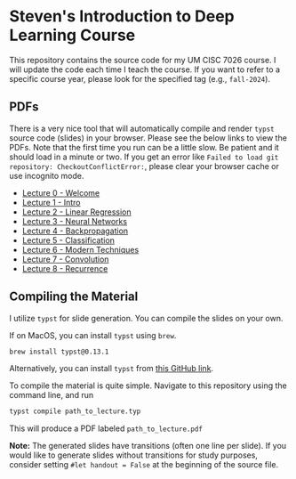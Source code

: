 # Steven's Introduction to Deep Learning Course
This repository contains the source code for my UM CISC 7026 course. I will update the code each time I teach the course. If you want to refer to a specific course year, please look for the specified tag (e.g., `fall-2024`).

## PDFs
There is a very nice tool that will automatically compile and render `typst` source code (slides) in your browser. Please see the below links to view the PDFs. Note that the first time you run can be a little slow. Be patient and it should load in a minute or two. If you get an error like `Failed to load git repository: CheckoutConflictError:`, please clear your browser cache or use incognito mode.


- [Lecture 0 - Welcome](https://gistd.myriad-dreamin.com/@any/github.com/smorad/um_cisc_7026/blob/main/lecture_00_welcome.typ?g-mode=slide)
- [Lecture 1 - Intro](https://gistd.myriad-dreamin.com/@any/github.com/smorad/um_cisc_7026/blob/main/lecture_01_intro.typ?g-mode=slide)
- [Lecture 2 - Linear Regression](https://gistd.myriad-dreamin.com/@any/github.com/smorad/um_cisc_7026/blob/main/lecture_02_linear_regression.typ?g-mode=slide)
- [Lecture 3 - Neural Networks](https://gistd.myriad-dreamin.com/@any/github.com/smorad/um_cisc_7026/blob/main/lecture_03_neural_networks.typ?g-mode=slide)
- [Lecture 4 - Backpropagation](https://gistd.myriad-dreamin.com/@any/github.com/smorad/um_cisc_7026/blob/main/lecture_04_backpropagation.typ?g-mode=slide)
- [Lecture 5 - Classification](https://gistd.myriad-dreamin.com/@any/github.com/smorad/um_cisc_7026/blob/main/lecture_05_classification.typ?g-mode=slide)
- [Lecture 6 - Modern Techniques](https://gistd.myriad-dreamin.com/@any/github.com/smorad/um_cisc_7026/blob/main/lecture_06_techniques.typ?g-mode=slide)
- [Lecture 7 - Convolution](https://gistd.myriad-dreamin.com/@any/github.com/smorad/um_cisc_7026/blob/main/lecture_07_convolution.typ?g-mode=slide)
- [Lecture 8 - Recurrence](https://gistd.myriad-dreamin.com/@any/github.com/smorad/um_cisc_7026/blob/main/lecture_08_recurrent.typ?g-mode=slide)



## Compiling the Material
I utilize `typst` for slide generation. You can compile the slides on your own.

If on MacOS, you can install `typst` using `brew`.
```bash
brew install typst@0.13.1
```

Alternatively, you can install `typst` from [this GitHub link](https://github.com/typst/typst/releases/tag/v0.13.1). 

To compile the material is quite simple. Navigate to this repository using the command line, and run
```bash
typst compile path_to_lecture.typ
```

This will produce a PDF labeled `path_to_lecture.pdf`

**Note:** The generated slides have transitions (often one line per slide). If you would like to generate slides without transitions for study purposes, consider setting `#let handout = False` at the beginning of the source file.